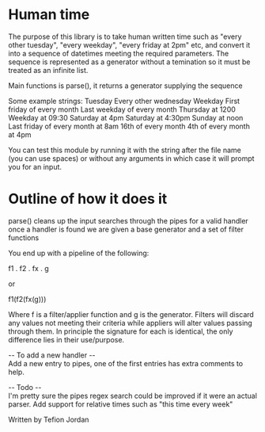 Human time
==========
The purpose of this library is to take human written time such as "every other tuesday", "every weekday",
"every friday at 2pm" etc, and convert it into a sequence of datetimes meeting the required parameters.
The sequence is represented as a generator without a temination so it must be treated as an infinite list.

Main functions is parse(), it returns a generator supplying the sequence

  Some example strings:
Tuesday
Every other wednesday
Weekday
First friday of every month
Last weekday of every month
Thursday at 1200
Weekday at 09:30
Saturday at 4pm
Saturday at 4:30pm
Sunday at noon
Last friday of every month at 8am
16th of every month
4th of every month at 4pm

You can test this module by running it with the string after the file name (you can use spaces)
or without any arguments in which case it will prompt you for an input.


Outline of how it does it
=========================

parse() cleans up the input searches through the pipes for a valid handler
once a handler is found we are given a base generator and a set of filter functions

You end up with a pipeline of the following:

f1 . f2 . fx . g

or

f1(f2(fx(g)))

Where f is a filter/applier function and g is the generator. Filters will discard any values
not meeting their criteria while appliers will alter values passing through them. In principle
the signature for each is identical, the only difference lies in their use/purpose.

-- To add a new handler --  
Add a new entry to pipes, one of the first entries has extra comments to help.

-- Todo --  
I'm pretty sure the pipes regex search could be improved if it were an actual parser.
Add support for relative times such as "this time every week"


Written by Tefion Jordan
